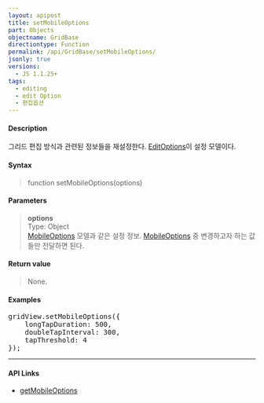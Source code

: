 ```yaml
---
layout: apipost
title: setMobileOptions
part: Objects
objectname: GridBase
directiontype: Function
permalink: /api/GridBase/setMobileOptions/
jsonly: true
versions:
  - JS 1.1.25+
tags:
  - editing
  - edit Option
  - 편집옵션
---
```



#### Description

 그리드 편집 방식과 관련된 정보들을 재설정한다. [EditOptions](/api/types/EditOptions/)이 설정 모델이다.

#### Syntax

> function setMobileOptions(options)

#### Parameters

> **options**  
> Type: Object  
> [MobileOptions](/api/types/MobileOptions/) 모델과 같은 설정 정보. [MobileOptions](/api/types/MobileOptions/) 중 변경하고자 하는 값들만 전달하면 된다.    

#### Return value

> None.

#### Examples 

<pre class="prettyprint">
gridView.setMobileOptions({
    longTapDuration: 500,
    doubleTapInterval: 300,
    tapThreshold: 4
});
</pre>

---

#### API Links

* [getMobileOptions](/api/GridBase/getMobileOptions) 